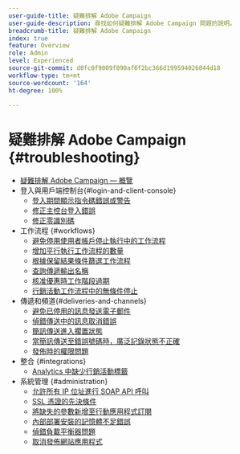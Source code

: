 ```yaml
---
user-guide-title: 疑難排解 Adobe Campaign
user-guide-description: 尋找如何疑難排解 Adobe Campaign 問題的說明。
breadcrumb-title: 疑難排解 Adobe Campaign
index: true
feature: Overview
role: Admin
level: Experienced
source-git-commit: d0fc0f9009f090af6f2bc366d199594026044d18
workflow-type: tm+mt
source-wordcount: '164'
ht-degree: 100%

---
```



# 疑難排解 Adobe Campaign {#troubleshooting}

+ [疑難排解 Adobe Campaign — 概覽](/help/troubleshoot-adobe-campaign/overview.md)
+ 登入與用戶端控制台{#login-and-client-console}
   + [登入期間顯示指令碼錯誤或警告](/help/troubleshoot-adobe-campaign/script-error-during-login-errors.md)
   + [修正主控台登入錯誤](/help/troubleshoot-adobe-campaign/console-login-errors.md)
   + [修正零識別碼](/help/troubleshoot-adobe-campaign/fixing-zero-id.md)
+ 工作流程 {#workflows}
   + [避免停用使用者帳戶停止執行中的工作流程](/help/troubleshoot-adobe-campaign/prevent-disabled-accounts-from-stopping-workflow.md)
   + [增加平行執行工作流程的數量](/help/troubleshoot-adobe-campaign/increase-parallel-workflows.md)
   + [根據保留結果條件篩選工作流程](/help/troubleshoot-adobe-campaign/keep-result-workflow.md)
   + [查詢傳遞輸出名稱](/help/troubleshoot-adobe-campaign/query-delivery-output-names.md)
   + [核准優惠時工作階段過期](/help/troubleshoot-adobe-campaign/session-expired-approving-offer.md)
   + [行銷活動工作流程中的無條件停止](/help/troubleshoot-adobe-campaign/unconditional-stop-workflow.md)
+ 傳遞和頻道{#deliveries-and-channels}
   + [避免已停用的訊息發送電子郵件](/help/troubleshoot-adobe-campaign/disabled-messages-sending-emails.md)
   + [偵錯傳送中的訊息取消錯誤](/help/troubleshoot-adobe-campaign/message-cancelled-error.md)
   + [簡訊傳送進入擱置狀態](/help/troubleshoot-adobe-campaign/resolve-pending-state-sms-delivery.md)
   + [當簡訊傳送至錯誤號碼時，廣泛記錄狀態不正確](/help/troubleshoot-adobe-campaign/sms-broad-log.md)
   + [發佈時的權限問題](/help/troubleshoot-adobe-campaign/publishing-permissions-issues.md)
+ 整合 {#integrations}
   + [Analytics 中缺少行銷活動標籤](/help/troubleshoot-adobe-campaign/missing-campaign-label.md)
+ 系統管理 {#administration}
   + [允許所有 IP 位址進行 SOAP API 呼叫](/help/troubleshoot-adobe-campaign/allow-all-ip-address-to-make-soap-calls.md)
   + [SSL 憑證的先決條件](/help/troubleshoot-adobe-campaign/ssl-pre-requisites.md)
   + [將缺失的參數新增至行動應用程式訂閱](/help/troubleshoot-adobe-campaign/missing-parameters-app-subscription.md)
   + [內部部署安裝的記憶體不足錯誤](/help/troubleshoot-adobe-campaign/troubleshooting-memory-issues.md)
   + [偵錯負載平衡器問題](/help/troubleshoot-adobe-campaign/load-balancer-issues.md)
   + [取消發佈網站應用程式](/help/troubleshoot-adobe-campaign/unpublish-web-application.md)